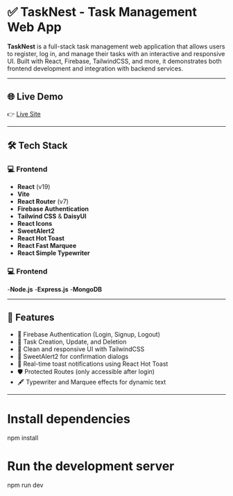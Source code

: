 # ✅ TaskNest - Task Management Web App

**TaskNest** is a full-stack task management web application that allows users to register, log in, and manage their tasks with an interactive and responsive UI. Built with React, Firebase, TailwindCSS, and more, it demonstrates both frontend development and integration with backend services.

---

## 🌐 Live Demo

👉 [Live Site](https://chipper-banoffee-6641c3.netlify.app/)

---

## 🛠️ Tech Stack

### 💻 Frontend
- **React** (v19)
- **Vite**
- **React Router** (v7)
- **Firebase Authentication**
- **Tailwind CSS** & **DaisyUI**
- **React Icons**
- **SweetAlert2**
- **React Hot Toast**
- **React Fast Marquee**
- **React Simple Typewriter**


### 💻 Frontend

-**Node.js**
-**Express.js**
-**MongoDB**

---

## 🔐 Features

- 🔑 Firebase Authentication (Login, Signup, Logout)
- 📌 Task Creation, Update, and Deletion
- 🎨 Clean and responsive UI with TailwindCSS
- 🧠 SweetAlert2 for confirmation dialogs
- 🔔 Real-time toast notifications using React Hot Toast
- 🛡️ Protected Routes (only accessible after login)
- 🖋️ Typewriter and Marquee effects for dynamic text

---

# Install dependencies
npm install

# Run the development server
npm run dev
